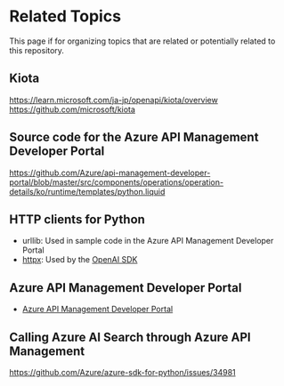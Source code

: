 # Related Topics
This page if for organizing topics that are related or potentially related to this repository.

## Kiota
https://learn.microsoft.com/ja-jp/openapi/kiota/overview
https://github.com/microsoft/kiota

## Source code for the Azure API Management Developer Portal
https://github.com/Azure/api-management-developer-portal/blob/master/src/components/operations/operation-details/ko/runtime/templates/python.liquid

## HTTP clients for Python 
- urllib: Used in sample code in the Azure API Management Developer Portal
- [httpx](https://www.python-httpx.org/): Used by the [OpenAI SDK](https://github.com/openai/openai-python/blob/de7c0e2d9375d042a42e3db6c17e5af9a5701a99/src/openai/_base_client.py#L36)

## Azure API Management Developer Portal
- [Azure API Management Developer Portal](https://learn.microsoft.com/en-us/azure/api-management/api-management-howto-developer-portal)

## Calling Azure AI Search through Azure API Management
https://github.com/Azure/azure-sdk-for-python/issues/34981
